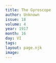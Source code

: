 ```yaml
---
title: The Gyroscope
author: Unknown
issue: 18
volume: 4
year: 1917
month: 16
day: VI
tags:
layout: page.njk
image:
---
```


